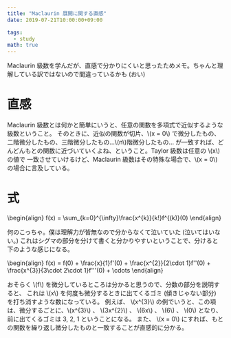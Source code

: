 ```yaml
---
title: "Maclaurin 展開に関する直感"
date: 2019-07-21T10:00:00+09:00

tags:
  - study
math: true
---
```


Maclaurin 級数を学んだが、直感で分かりにくいと思ったためメモ。ちゃんと理解している訳ではないので間違っているかも (おい)

# 直感

Maclaurin 級数とは何かと簡単にいうと、任意の関数を多項式で近似するような級数ということ。
そのときに、近似の関数が切片、\\(x = 0\\) で微分したもの、二階微分したもの、三階微分したもの…\\(n\\)階微分したもの…
が一致すれば、どんどんもとの関数に近づいていくよね、ということ。Taylor 級数は任意の \\(x\\) の値で
一致させていけるけど、Maclaurin 級数はその特殊な場合で、\\(x = 0\\) の場合に言及している。

# 式

\begin{align}
f(x) = \sum_{k=0}^{\infty}\frac{x^{k}}{k!}f^{(k)}(0)
\end{align}

何のこっちゃ。僕は理解力が皆無なので分からなくて泣いていた (泣いてはいない。)
これはシグマの部分を分けて書くと分かりやすいということで、分けると下のような感じになる。

\begin{align}
f(x) = f(0) + \frac{x}{1}f'(0) + \frac{x^{2}}{2\cdot 1}f''(0) + \frac{x^{3}}{3\cdot 2\cdot 1}f'''(0) + \cdots
\end{align}

おそらく \\(f\\) を微分しているところは分かると思うので、分数の部分を説明すると、
これは \\(x\\) を何度も微分するときに出てくるゴミ (傾きじゃない部分) を打ち消すような数になっている。
例えば、 \\(x^{3}\\) の例でいうと、この項は、微分するごとに、\\(x^{3}\\) 、
\\(3x^{2}\\) 、 \\(6x\\) 、 \\(6\\) 、 \\(0\\) となり、前に出てくるゴミは 3, 2, 1 ということになる。
また、 \\(x = 0\\) にすれば、もとの関数を繰り返し微分したものと一致することが直感的に分かる。

